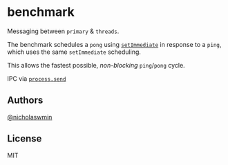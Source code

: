 # benchmark


Messaging between `primary` & `threads`.

The benchmark schedules a `pong` using [`setImmediate`][setimmediate]
in response to a `ping`, which uses the same `setImmediate` scheduling.

This allows the fastest possible, *non-blocking* `ping`/`pong` cycle.

IPC via [`process.send`][procsend]

## Authors

[@nicholaswmin][nicholaswmin]

## License 

MIT

[procsend]: https://nodejs.org/api/process.html#processsendmessage-sendhandle-options-callback
[setimmediate]: https://nodejs.org/en/learn/asynchronous-work/understanding-setimmediate

[nicholaswmin]: https://github.com/nicholaswmin
